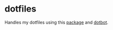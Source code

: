 # dotfiles 
Handles my dotfiles using this [package](https://github.com/anishathalye/dotfiles) and [dotbot](https://github.com/anishathalye/dotbot).
